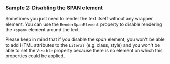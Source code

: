 ### Sample 2: Disabling the SPAN element

Sometimes you just need to render the text itself without any wrapper element. You can use the `RenderSpanElement` property
to disable rendering the `<span>` element around the text.

Please keep in mind that if you disable the *span* element, you won't be able to add HTML attributes to the `Literal` (e.g. class, style)
and you won't be able to set the `Visible` property because there is no element on which this properties could be applied.